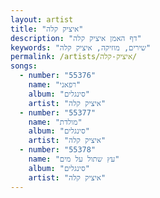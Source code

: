 ```yaml
---
layout: artist
title: "איציק קלה"
description: "דף האמן איציק קלה"
keywords: "שירים, מוזיקה, איציק קלה"
permalink: /artists/איציק-קלה/
songs:
  - number: "55376"
    name: "רפאני"
    album: "סינגלים"
    artist: "איציק קלה"
  - number: "55377"
    name: "מולדת"
    album: "סינגלים"
    artist: "איציק קלה"
  - number: "55378"
    name: "עץ שתול על מים"
    album: "סינגלים"
    artist: "איציק קלה"
---
```

